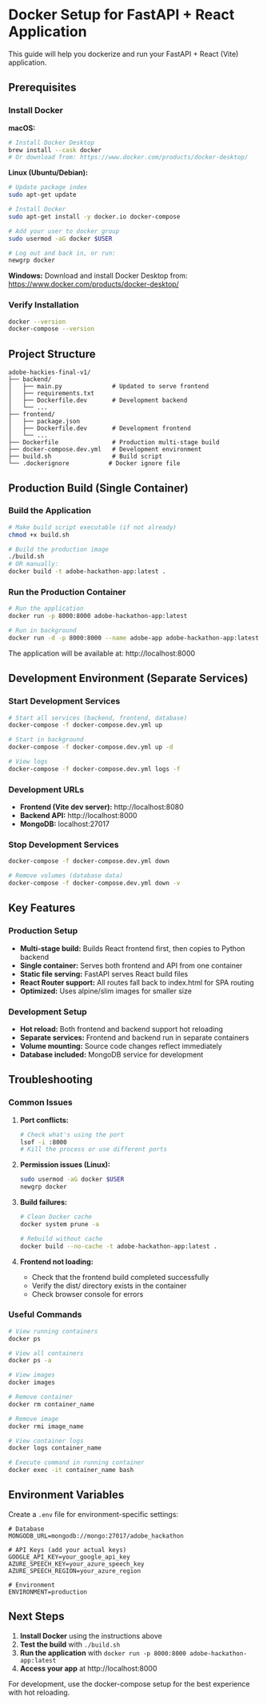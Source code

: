 # Docker Setup for FastAPI + React Application

This guide will help you dockerize and run your FastAPI + React (Vite) application.

## Prerequisites

### Install Docker

**macOS:**
```bash
# Install Docker Desktop
brew install --cask docker
# Or download from: https://www.docker.com/products/docker-desktop/
```

**Linux (Ubuntu/Debian):**
```bash
# Update package index
sudo apt-get update

# Install Docker
sudo apt-get install -y docker.io docker-compose

# Add your user to docker group
sudo usermod -aG docker $USER

# Log out and back in, or run:
newgrp docker
```

**Windows:**
Download and install Docker Desktop from: https://www.docker.com/products/docker-desktop/

### Verify Installation
```bash
docker --version
docker-compose --version
```

## Project Structure

```
adobe-hackies-final-v1/
├── backend/
│   ├── main.py              # Updated to serve frontend
│   ├── requirements.txt
│   ├── Dockerfile.dev       # Development backend
│   └── ...
├── frontend/
│   ├── package.json
│   ├── Dockerfile.dev       # Development frontend
│   └── ...
├── Dockerfile               # Production multi-stage build
├── docker-compose.dev.yml   # Development environment
├── build.sh                 # Build script
└── .dockerignore           # Docker ignore file
```

## Production Build (Single Container)

### Build the Application
```bash
# Make build script executable (if not already)
chmod +x build.sh

# Build the production image
./build.sh
# OR manually:
docker build -t adobe-hackathon-app:latest .
```

### Run the Production Container
```bash
# Run the application
docker run -p 8000:8000 adobe-hackathon-app:latest

# Run in background
docker run -d -p 8000:8000 --name adobe-app adobe-hackathon-app:latest
```

The application will be available at: http://localhost:8000

## Development Environment (Separate Services)

### Start Development Services
```bash
# Start all services (backend, frontend, database)
docker-compose -f docker-compose.dev.yml up

# Start in background
docker-compose -f docker-compose.dev.yml up -d

# View logs
docker-compose -f docker-compose.dev.yml logs -f
```

### Development URLs
- **Frontend (Vite dev server):** http://localhost:8080
- **Backend API:** http://localhost:8000
- **MongoDB:** localhost:27017

### Stop Development Services
```bash
docker-compose -f docker-compose.dev.yml down

# Remove volumes (database data)
docker-compose -f docker-compose.dev.yml down -v
```

## Key Features

### Production Setup
- **Multi-stage build:** Builds React frontend first, then copies to Python backend
- **Single container:** Serves both frontend and API from one container
- **Static file serving:** FastAPI serves React build files
- **React Router support:** All routes fall back to index.html for SPA routing
- **Optimized:** Uses alpine/slim images for smaller size

### Development Setup
- **Hot reload:** Both frontend and backend support hot reloading
- **Separate services:** Frontend and backend run in separate containers
- **Volume mounting:** Source code changes reflect immediately
- **Database included:** MongoDB service for development

## Troubleshooting

### Common Issues

1. **Port conflicts:**
   ```bash
   # Check what's using the port
   lsof -i :8000
   # Kill the process or use different ports
   ```

2. **Permission issues (Linux):**
   ```bash
   sudo usermod -aG docker $USER
   newgrp docker
   ```

3. **Build failures:**
   ```bash
   # Clean Docker cache
   docker system prune -a
   
   # Rebuild without cache
   docker build --no-cache -t adobe-hackathon-app:latest .
   ```

4. **Frontend not loading:**
   - Check that the frontend build completed successfully
   - Verify the dist/ directory exists in the container
   - Check browser console for errors

### Useful Commands

```bash
# View running containers
docker ps

# View all containers
docker ps -a

# View images
docker images

# Remove container
docker rm container_name

# Remove image
docker rmi image_name

# View container logs
docker logs container_name

# Execute command in running container
docker exec -it container_name bash
```

## Environment Variables

Create a `.env` file for environment-specific settings:

```env
# Database
MONGODB_URL=mongodb://mongo:27017/adobe_hackathon

# API Keys (add your actual keys)
GOOGLE_API_KEY=your_google_api_key
AZURE_SPEECH_KEY=your_azure_speech_key
AZURE_SPEECH_REGION=your_azure_region

# Environment
ENVIRONMENT=production
```

## Next Steps

1. **Install Docker** using the instructions above
2. **Test the build** with `./build.sh`
3. **Run the application** with `docker run -p 8000:8000 adobe-hackathon-app:latest`
4. **Access your app** at http://localhost:8000

For development, use the docker-compose setup for the best experience with hot reloading.
